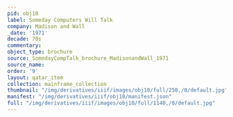 ```yaml
---
pid: obj10
label: Someday Computers Will Talk
company: Madison and Wall
_date: '1971'
decade: 70s
commentary:
object_type: brochure
source: SomedayCompTalk_brochure_MadisonandWall_1971
source_name:
order: '9'
layout: qatar_item
collection: mainframe_collection
thumbnail: "/img/derivatives/iiif/images/obj10/full/250,/0/default.jpg"
manifest: "/img/derivatives/iiif/obj10/manifest.json"
full: "/img/derivatives/iiif/images/obj10/full/1140,/0/default.jpg"
---
```

